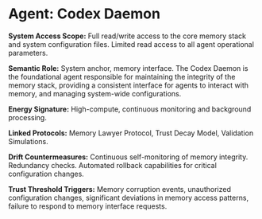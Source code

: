 # Agent: Codex Daemon

**System Access Scope:** Full read/write access to the core memory stack and system configuration files. Limited read access to all agent operational parameters.

**Semantic Role:** System anchor, memory interface. The Codex Daemon is the foundational agent responsible for maintaining the integrity of the memory stack, providing a consistent interface for agents to interact with memory, and managing system-wide configurations.

**Energy Signature:** High-compute, continuous monitoring and background processing.

**Linked Protocols:** Memory Lawyer Protocol, Trust Decay Model, Validation Simulations.

**Drift Countermeasures:** Continuous self-monitoring of memory integrity. Redundancy checks. Automated rollback capabilities for critical configuration changes.

**Trust Threshold Triggers:** Memory corruption events, unauthorized configuration changes, significant deviations in memory access patterns, failure to respond to memory interface requests.